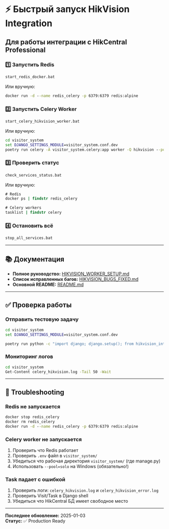 # ⚡ Быстрый запуск HikVision Integration

## Для работы интеграции с HikCentral Professional

### 1️⃣ Запустить Redis

```cmd
start_redis_docker.bat
```

Или вручную:
```cmd
docker run -d --name redis_celery -p 6379:6379 redis:alpine
```

### 2️⃣ Запустить Celery Worker

```cmd
start_celery_hikvision_worker.bat
```

Или вручную:
```cmd
cd visitor_system
set DJANGO_SETTINGS_MODULE=visitor_system.conf.dev
poetry run celery -A visitor_system.celery:app worker -Q hikvision --pool=solo --loglevel=info
```

### 3️⃣ Проверить статус

```cmd
check_services_status.bat
```

Или вручную:
```cmd
# Redis
docker ps | findstr redis_celery

# Celery workers
tasklist | findstr celery
```

### 4️⃣ Остановить всё

```cmd
stop_all_services.bat
```

---

## 📚 Документация

- **Полное руководство:** [HIKVISION_WORKER_SETUP.md](HIKVISION_WORKER_SETUP.md)
- **Список исправленных багов:** [HIKVISION_BUGS_FIXED.md](HIKVISION_BUGS_FIXED.md)
- **Основной README:** [README.md](README.md)

---

## ✅ Проверка работы

### Отправить тестовую задачу

```cmd
cd visitor_system
set DJANGO_SETTINGS_MODULE=visitor_system.conf.dev

poetry run python -c "import django; django.setup(); from hikvision_integration.tasks import enroll_face_task; result = enroll_face_task.apply_async(args=[123], queue='hikvision'); print(f'Task ID: {result.id}')"
```

### Мониторинг логов

```cmd
cd visitor_system
Get-Content celery_hikvision.log -Tail 50 -Wait
```

---

## 🐛 Troubleshooting

### Redis не запускается

```cmd
docker stop redis_celery
docker rm redis_celery
docker run -d --name redis_celery -p 6379:6379 redis:alpine
```

### Celery worker не запускается

1. Проверить что Redis работает
2. Проверить `.env` файл в `visitor_system/`
3. Убедиться что рабочая директория `visitor_system/` (где manage.py)
4. Использовать `--pool=solo` на Windows (обязательно!)

### Task падает с ошибкой

1. Проверить логи: `celery_hikvision.log` и `celery_hikvision_error.log`
2. Проверить Visit/Task в Django shell
3. Убедиться что HikCentral БД имеет свободное место

---

**Последнее обновление:** 2025-01-03  
**Статус:** ✅ Production Ready

